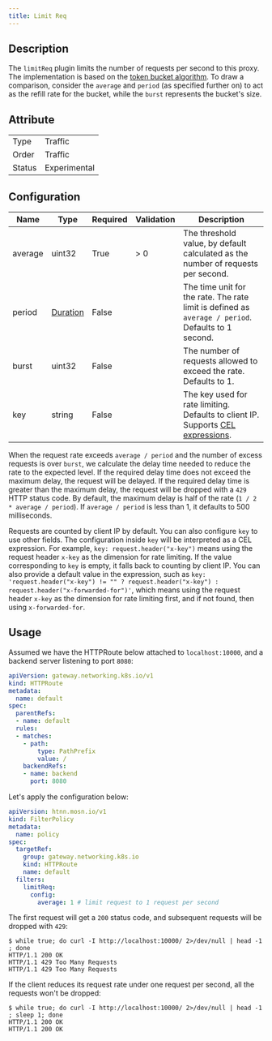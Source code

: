 ```yaml
---
title: Limit Req
---
```


## Description

The `limitReq` plugin limits the number of requests per second to this proxy. The implementation is based on the [token bucket algorithm](https://en.wikipedia.org/wiki/Token_bucket). To draw a comparison, consider the `average` and `period` (as specified further on) to act as the refill rate for the bucket, while the `burst` represents the bucket's size.

## Attribute

|        |              |
|--------|--------------|
| Type   | Traffic      |
| Order  | Traffic      |
| Status | Experimental |

## Configuration

| Name    | Type                            | Required | Validation | Description                                                                                        |
|---------|---------------------------------|----------|------------|----------------------------------------------------------------------------------------------------|
| average | uint32                          | True     | > 0        | The threshold value, by default calculated as the number of requests per second.                   |
| period  | [Duration](../type.md#duration) | False    |            | The time unit for the rate. The rate limit is defined as `average / period`. Defaults to 1 second. |
| burst   | uint32                          | False    |            | The number of requests allowed to exceed the rate. Defaults to 1.                                  |
| key     | string                          | False    |            | The key used for rate limiting. Defaults to client IP. Supports [CEL expressions](../expr.md).        |

When the request rate exceeds `average / period` and the number of excess requests is over `burst`, we calculate the delay time needed to reduce the rate to the expected level. If the required delay time does not exceed the maximum delay, the request will be delayed. If the required delay time is greater than the maximum delay, the request will be dropped with a `429` HTTP status code. By default, the maximum delay is half of the rate (`1 / 2 * average / period`). If `average / period` is less than 1, it defaults to 500 milliseconds.

Requests are counted by client IP by default. You can also configure `key` to use other fields. The configuration inside `key` will be interpreted as a CEL expression. For example, `key: request.header("x-key")` means using the request header `x-key` as the dimension for rate limiting. If the value corresponding to `key` is empty, it falls back to counting by client IP. You can also provide a default value in the expression, such as `key: 'request.header("x-key") != "" ? request.header("x-key") : request.header("x-forwarded-for")'`, which means using the request header `x-key` as the dimension for rate limiting first, and if not found, then using `x-forwarded-for`.

## Usage

Assumed we have the HTTPRoute below attached to `localhost:10000`, and a backend server listening to port `8080`:

```yaml
apiVersion: gateway.networking.k8s.io/v1
kind: HTTPRoute
metadata:
  name: default
spec:
  parentRefs:
  - name: default
  rules:
  - matches:
    - path:
        type: PathPrefix
        value: /
    backendRefs:
    - name: backend
      port: 8080
```

Let's apply the configuration below:

```yaml
apiVersion: htnn.mosn.io/v1
kind: FilterPolicy
metadata:
  name: policy
spec:
  targetRef:
    group: gateway.networking.k8s.io
    kind: HTTPRoute
    name: default
  filters:
    limitReq:
      config:
        average: 1 # limit request to 1 request per second
```

The first request will get a `200` status code, and subsequent requests will be dropped with `429`:

```shell
$ while true; do curl -I http://localhost:10000/ 2>/dev/null | head -1 ; done
HTTP/1.1 200 OK
HTTP/1.1 429 Too Many Requests
HTTP/1.1 429 Too Many Requests
```

If the client reduces its request rate under one request per second, all the requests won't be dropped:

```shell
$ while true; do curl -I http://localhost:10000/ 2>/dev/null | head -1 ; sleep 1; done
HTTP/1.1 200 OK
HTTP/1.1 200 OK
```
